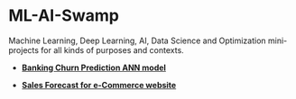 # ML-AI-Swamp
Machine Learning, Deep Learning, AI, Data Science and Optimization mini-projects for all kinds of purposes and contexts. 

* **[Banking Churn Prediction ANN model](https://github.com/lpsantao/ML-AI-Swamp/tree/main/Bank-Churn-Prediction)**


* **[Sales Forecast for e-Commerce website](https://github.com/lpsantao/ML-AI-Swamp/tree/main/E-Commerce-Sales-Forecast)**
